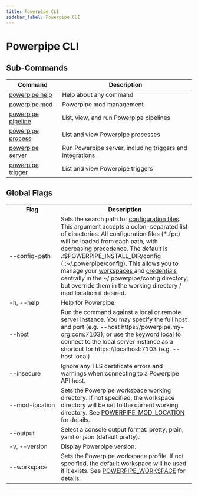 ```yaml
---
title: Powerpipe CLI
sidebar_label: Powerpipe CLI
---
```


# Powerpipe CLI

## Sub-Commands

| Command | Description
|-|-
| [powerpipe help](reference/cli/help)      | Help about any command
| [powerpipe mod](reference/cli/mod)        | Powerpipe mod management
| [powerpipe pipeline](reference/cli/pipeline) | List, view, and run Powerpipe pipelines
| [powerpipe process](reference/cli/process) | List and view Powerpipe processes
| [powerpipe server](reference/cli/server)  | Run Powerpipe server, including triggers and integrations
| [powerpipe trigger](reference/cli/pipeline) | List and view Powerpipe triggers



<!--

| [powerpipe variable](reference/cli/variable)| Powerpipe variable management

| [powerpipe login](reference/cli/login)    | Log in to Powerpipe CLoud

| [powerpipe completion](reference/cli/completion)| Generate the autocompletion script for the specified shell

-->
## Global Flags

<table>
  <tr> 
    <th> Flag </th> 
    <th> Description </th> 
  </tr>

  <tr> 
    <td nowrap="true"> <inlineCode>--config-path</inlineCode> </td> 
    <td>  
    Sets the search path for <a href = "/docs/reference/config-files/index">configuration files</a>. This argument accepts a colon-separated list of directories.  All configuration files (<inlineCode>*.fpc</inlineCode>) will be loaded from each path, with decreasing precedence.  The default is <inlineCode>.:$POWERPIPE_INSTALL_DIR/config</inlineCode> (<inlineCode>.:~/.powerpipe/config</inlineCode>).  This allows you to manage your <a href="/docs/reference/config-files/workspace"> workspaces </a> and <a href="/docs/reference/config-files/credential/index">credentials</a> centrally in the <inlineCode>~/.powerpipe/config</inlineCode> directory, but override them in the working directory / mod location if desired.
    </td> 
  </tr>

  <tr> 
    <td nowrap="true"> <inlineCode>-h</inlineCode>, <inlineCode>--help</inlineCode> </td> 
    <td>  Help for Powerpipe. </td> 
  </tr>
                  
  <tr> 
    <td nowrap="true"> <inlineCode>--host</inlineCode> </td> 
    <td> Run the command against a local or remote server instance.  You may specify the full host and port (e.g. <inlineCode>--host https://powerpipe.my-org.com:7103</inlineCode>), or use the keyword <inlineCode>local</inlineCode> to connect to the local server instance as a shortcut for <inlineCode>https://localhost:7103</inlineCode> (e.g. <inlineCode>--host local</inlineCode>) </td> 
  </tr>

  <tr> 
    <td nowrap="true">  <inlineCode>--insecure</inlineCode> </td> 
    <td> Ignore any TLS certificate errors and warnings when connecting to a Powerpipe API host. </td> 
  </tr>



  <tr> 
    <td nowrap="true"> <inlineCode>--mod-location</inlineCode>  </td> 
    <td> Sets the Powerpipe workspace working directory.  If not specified, the workspace directory will be set to the current working directory.  See <a href="/docs/reference/env-vars/powerpipe_mod_location">POWERPIPE_MOD_LOCATION</a> for details. </td>
  </tr>

   <tr> 
    <td nowrap="true">  <inlineCode>--output</inlineCode> </td> 
    <td>  Select a console output format: <inlineCode>pretty</inlineCode>, <inlineCode>plain</inlineCode>, <inlineCode>yaml</inlineCode> or <inlineCode>json</inlineCode> (default <inlineCode>pretty</inlineCode>). </td>
  </tr>

  <tr> 
    <td nowrap="true"> <inlineCode>-v</inlineCode>, <inlineCode>--version</inlineCode>  </td> 
    <td>  Display Powerpipe version. </td> 
  </tr>

  <tr> 
    <td nowrap="true"> <inlineCode>--workspace	</inlineCode>  </td> 
    <td>  Sets the Powerpipe workspace profile. If not specified, the default workspace will be used if it exists. See <a href="/docs/reference/env-vars/powerpipe_workspace">POWERPIPE_WORKSPACE</a> for details. </td> 
  </tr>


  



</table>



<!--

  <tr> 
    <td nowrap="true"> <inlineCode>--cloud-host</inlineCode>  </td> 
    <td>  Sets the Powerpipe Cloud host used when connecting to Powerpipe Cloud workspaces.  See <a href="/docs/reference/env-vars/powerpipe_cloud_host">STEAMPIPE_CLOUD_HOST</a> for details. </td>
  </tr>

  <tr> 
    <td nowrap="true"> <inlineCode>--cloud-token</inlineCode>  </td> 
    <td>  Sets the Powerpipe Cloud authentication token used when connecting to Powerpipe Cloud workspaces.  See <a href="/docs/reference/env-vars/powerpipe_cloud_token">STEAMPIPE_CLOUD_TOKEN</a> for details. </td>
  </tr>



  <tr> 
    <td nowrap="true"> <inlineCode>--workspace</inlineCode>  </td> 
    <td>  Sets the Powerpipe <a href="/docs/run/workspaces"> workspace profile</a>.  If not specified, the <inlineCode>default</inlineCode> workspace will be used if it exists.  See <a href="/docs/reference/env-vars/powerpipe_workspace">STEAMPIPE_WORKSPACE</a> for details.</td>
  </tr>


  <tr> 
    <td nowrap="true"> <inlineCode>--workspace-database</inlineCode>  </td> 
    <td>  Sets the database that Powerpipe will connect to. This can be <inlineCode>local</inlineCode> (the default) or a remote Powerpipe Cloud database.  See <a href="/docs/reference/env-vars/powerpipe_workspace_database">STEAMPIPE_WORKSPACE_DATABASE</a> for details. </td>
  </tr>

-->


---

